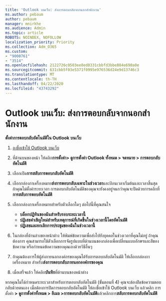 ```yaml
---
title: 'Outlook บนเว็บ: ส่งการตอบกลับจากนอกสํานักงาน'
ms.author: pebaum
author: pebaum
manager: mnirkhe
ms.audience: Admin
ms.topic: article
ROBOTS: NOINDEX, NOFOLLOW
localization_priority: Priority
ms.collection: Adm_O365
ms.custom:
- "9000761"
- "3514"
ms.openlocfilehash: 2122726c0503ee8ed8331cbbfd3bbe884e690a0e
ms.sourcegitcommit: 631cbb5f03e5371f0995e976536d24e9d13746c3
ms.translationtype: MT
ms.contentlocale: th-TH
ms.lasthandoff: 04/22/2020
ms.locfileid: "43743292"
---
```

# <a name="outlook-on-the-web-send-out-of-office-replies"></a>Outlook บนเว็บ: ส่งการตอบกลับจากนอกสํานักงาน

**ตั้งค่าการตอบกลับอัตโนมัติใน Outlook บนเว็บ**

1. [ลงชื่อเข้าใช้ Outlook บนเว็บ](https://support.office.com/article/how-to-sign-in-to-outlook-on-the-web-763fab4d-0138-4814-b450-37fc286bcb79)

2. ที่ด้านบนของหน้า ให้คลิก**การตั้งค่า> ดูการตั้งค่า Outlook ทั้งหมด > จดหมาย > การตอบกลับอัตโนมัติ**

3. เลือกเปิด**การสลับการตอบกลับอัตโนมัติ**

4. เลือกกล่องกาเครื่องหมาย**ส่งการตอบกลับเฉพาะในช่วงเวลา**และป้อนเวลาเริ่มต้นและเวลาสิ้นสุด ถ้าคุณไม่ตั้งค่าระยะเวลา การตอบกลับอัตโนมัติของคุณจะยังคงอยู่จนกว่าคุณจะปิดด้วยการคลิกที่**การสลับการตอบอัตโนมัติ**

5. เลือกกล่องกาเครื่องหมายสําหรับตัวเลือกใดๆ ต่อไปนี้ที่คุณสนใจ
    - **บล็อกปฏิทินของฉันสําหรับรอบระยะเวลานี้**
    - **ปฏิเสธคําเชิญใหม่สําหรับเหตุการณ์ที่เกิดขึ้นในช่วงเวลานี้โดยอัตโนมัติ**
    - **ปฏิเสธและยกเลิกการประชุมของฉันในช่วงเวลานี้**

6. ในกล่องที่ด้านล่างของหน้าต่าง ให้พิมพ์ข้อความเพื่อส่งไปยังบุคคลในช่วงเวลาที่คุณไม่อยู่ ถ้าคุณต้องการ คุณสามารถใช้ตัวเลือกการจัดรูปแบบที่ด้านบนของกล่องเพื่อเปลี่ยนแบบอักษรและสีของข้อความ หรือกําหนดข้อความของคุณเองด้วยวิธีอื่นๆ

7. ถ้าคุณต้องการให้ผู้ส่งภายนอกองค์กรของคุณได้รับการตอบกลับอัตโนมัติ ให้เลือกกล่องกาเครื่องหมาย สําหรับ**ส่งการตอบกลับภายนอกองค์กรของคุณ**

8. เมื่อเสร็จแล้ว ให้คลิก**บันทึก**ที่ด้านบนของหน้าต่าง

หากคุณไม่ได้กําหนดระยะเวลาสําหรับการตอบกลับอัตโนมัติ (ขั้นตอนที่ 4) คุณจะต้องปิดข้อความตอบกลับด้วยตนเอง เมื่อต้องการปิดการตอบกลับอัตโนมัติ ให้ลงชื่อเข้าใช้ Outlook บนเว็บ แล้วคลิก การตั้งค่า **> ดูการตั้งค่าทั้งหมด > อีเมล >การตอบกลับอัตโนมัติ**แล้วคลิกการ**สลับการตอบกลับอัตโนมัติ**
